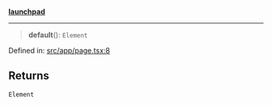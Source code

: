[**launchpad**](index.md)

***

> **default**(): `Element`

Defined in: [src/app/page.tsx:8](https://github.com/victorbratov/launchpad/blob/d1815ef1a573b42ac1f231f3f3d6617bddce6dbe/src/app/page.tsx#L8)

## Returns

`Element`
